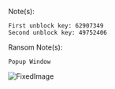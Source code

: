 Note(s):  
```
First unblock key: 62907349
Second unblock key: 49752406
```
Ransom Note(s): 
```
Popup Window
```
![FixedImage](https://github.com/user-attachments/assets/829b6e55-fbd2-4c74-9ae0-9aa7ee67e81c)
